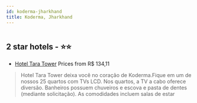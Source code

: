 ```yaml
---
id: koderma-jharkhand
title: Koderma, Jharkhand
---
```


<center><img src="https://i.travelapi.com/hotels/43000000/42690000/42683300/42683266/cec97bb8_z.jpg" alt="" /></center>


##  2 star hotels - ⭐️⭐️

-    [Hotel Tara Tower](https://www.hurb.com/br/aud/https://www.hurb.com/br/hotels/koderma/hotel-tara-tower-HT-YYYK?cmp=18055) Prices from R$ 134,11
   > Hotel Tara Tower deixa você no coração de Koderma.Fique em um de nossos 25 quartos com TVs LCD. Nos quartos, a TV a cabo oferece diversão. Banheiros possuem chuveiros e escova e pasta de dentes (mediante solicitação). As comodidades incluem salas de estar
